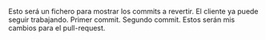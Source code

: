 Esto será un fichero para mostrar los commits a revertir. El cliente ya puede seguir trabajando. Primer commit. Segundo commit. Estos serán mis cambios para el pull-request.
